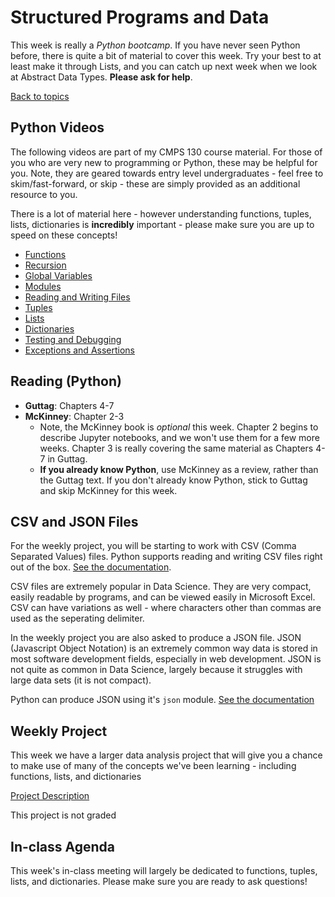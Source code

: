 # Structured Programs and Data
This week is really a *Python bootcamp*.  If you have never seen Python before, there is quite a bit of material to cover this week.  Try your best to at least make it through Lists, and you can catch up next week when we look at Abstract Data Types.  **Please ask for help**.

[Back to topics](../topics.html)

## Python Videos
The following videos are part of my CMPS 130 course material.  For those of you who are very new to programming or Python, these may be helpful for you.  Note, they are geared towards entry level undergraduates - feel free to skim/fast-forward, or skip - these are simply provided as an additional resource to you.

There is a lot of material here - however understanding functions, tuples, lists, dictionaries is **incredibly** important - please make sure you are up to speed on these concepts!

- [Functions](https://pages.ramapo.edu/~sfrees/courses/cmps130/modules/module05)
- [Recursion](https://pages.ramapo.edu/~sfrees/courses/cmps130/modules/module06)
- [Global Variables](https://pages.ramapo.edu/~sfrees/courses/cmps130/modules/module07)
- [Modules](https://pages.ramapo.edu/~sfrees/courses/cmps130/modules/module08)
- [Reading and Writing Files](https://pages.ramapo.edu/~sfrees/courses/cmps130/modules/module09)
- [Tuples](https://pages.ramapo.edu/~sfrees/courses/cmps130/modules/module10)
- [Lists](https://pages.ramapo.edu/~sfrees/courses/cmps130/modules/module11)
- [Dictionaries](https://pages.ramapo.edu/~sfrees/courses/cmps130/modules/module12)
- [Testing and Debugging](https://pages.ramapo.edu/~sfrees/courses/cmps130/modules/module13)
- [Exceptions and Assertions](https://pages.ramapo.edu/~sfrees/courses/cmps130/modules/module14)

## Reading (Python)
- **Guttag**:  Chapters 4-7
- **McKinney**:  Chapter 2-3
  - Note, the McKinney book is *optional* this week.  Chapter 2 begins to describe Jupyter notebooks, and we won't use them for a few more weeks.  Chapter 3 is really covering the same material  as Chapters 4-7 in Guttag.  
  - **If you already know Python**, use McKinney as a review, rather than the Guttag text.  If you don't already know Python, stick to Guttag and skip McKinney for this week.

## CSV and JSON Files
For the weekly project, you will be starting to work with CSV (Comma Separated Values) files.  Python supports reading and writing CSV files right out of the box.  [See the documentation](https://docs.python.org/3/library/csv.html).

CSV files are extremely popular in Data Science.  They are very compact, easily readable by programs, and can be viewed easily in Microsoft Excel.  CSV can have variations as well - where characters other than commas are used as the seperating delimiter.

In the weekly project you are also asked to produce a JSON file.  JSON (Javascript Object Notation) is an extremely common way data is stored in most software development fields, especially in web development.  JSON is not quite as common in Data Science, largely because it struggles with large data sets (it is not compact).  

Python can produce JSON using it's `json` module. [See the documentation](https://docs.python.org/3/library/json.html)

## Weekly Project
This week we have a larger data analysis project that will give you a chance to make use of many of the concepts we've been learning - including functions, lists, and dictionaries

[Project Description](https://github.com/scottfrees/cmps530-wp2)

This project is not graded

## In-class Agenda
This week's in-class meeting will largely be dedicated to functions, tuples, lists, and dictionaries.  Please make sure you are ready to ask questions!